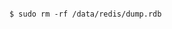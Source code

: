 <!-- usedin: [ _includes/_inlines/Databases/common/database-backup/database-backups_note.md] -->


```

$ sudo rm -rf /data/redis/dump.rdb

```
